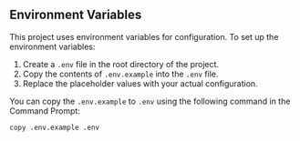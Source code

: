 ## Environment Variables

This project uses environment variables for configuration. To set up the environment variables:

1. Create a `.env` file in the root directory of the project.
2. Copy the contents of `.env.example` into the `.env` file.
3. Replace the placeholder values with your actual configuration.

You can copy the `.env.example` to `.env` using the following command in the Command Prompt:

```sh
copy .env.example .env
